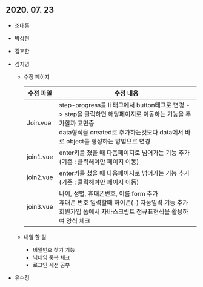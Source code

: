 ## 2020. 07. 23

- 조대흠



- 박상현



- 김호한



- 김지영

  - 수정 페이지

    | 수정 파일 | 수정 내용                                                    |
    | --------- | ------------------------------------------------------------ |
    | Join.vue  | step-progress를 li 태그에서 button태그로 변경 -> step을 클릭하면 해당페이지로 이동하는 기능을 추가할까 고민중<br />data형식을 created로 추가하는것보다 data에서 바로 object를 형성하는 방법으로 변경 |
    | join1.vue | enter키를 쳤을 때 다음페이지로 넘어가는 기능 추가(기존 : 클릭해야만 페이지 이동) |
    | join2.vue | enter키를 쳤을 때 다음페이지로 넘어가는 기능 추가(기존 : 클릭해야만 페이지 이동) |
    | join3.vue | 나이, 성별, 휴대폰번호, 이름 form 추가<br />휴대폰 번호 입력할때 하이폰(`-`) 자동입력 기능 추가<br />회원가입 폼에서 자바스크립트 정규표현식을 활용하여 양식 체크 |

  - 내일 할 일

    - 비밀번호 찾기 기능
    - 닉네임 중복 체크
    - 로그인 세션 공부

- 유수정